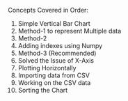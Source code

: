 Concepts Covered in Order:
1. Simple Vertical Bar Chart
2. Method-1 to represent Multiple data
3. Method-2
4. Adding indexes using Numpy
5. Method-3 (Recommended)
6. Solved the Issue of X-Axis
7. Plotting Horizontally
8. Importing data from CSV
9. Working on the CSV data 
10. Sorting the Chart